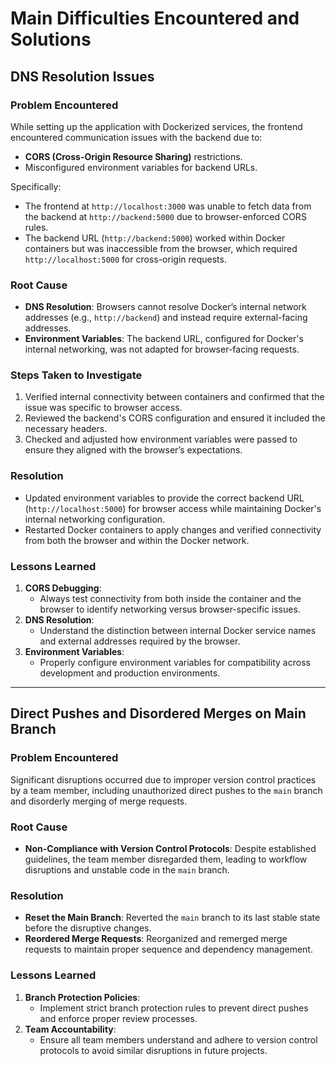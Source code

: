 # Main Difficulties Encountered and Solutions

## **DNS Resolution Issues**

### Problem Encountered

While setting up the application with Dockerized services, the frontend encountered communication issues with the backend due to:

- **CORS (Cross-Origin Resource Sharing)** restrictions.
- Misconfigured environment variables for backend URLs.

Specifically:

- The frontend at `http://localhost:3000` was unable to fetch data from the backend at `http://backend:5000` due to browser-enforced CORS rules.
- The backend URL (`http://backend:5000`) worked within Docker containers but was inaccessible from the browser, which required `http://localhost:5000` for cross-origin requests.

### Root Cause

- **DNS Resolution**: Browsers cannot resolve Docker’s internal network addresses (e.g., `http://backend`) and instead require external-facing addresses.
- **Environment Variables**: The backend URL, configured for Docker's internal networking, was not adapted for browser-facing requests.

### Steps Taken to Investigate

1. Verified internal connectivity between containers and confirmed that the issue was specific to browser access.
2. Reviewed the backend's CORS configuration and ensured it included the necessary headers.
3. Checked and adjusted how environment variables were passed to ensure they aligned with the browser’s expectations.

### Resolution

- Updated environment variables to provide the correct backend URL (`http://localhost:5000`) for browser access while maintaining Docker's internal networking configuration.
- Restarted Docker containers to apply changes and verified connectivity from both the browser and within the Docker network.

### Lessons Learned

1. **CORS Debugging**:
   - Always test connectivity from both inside the container and the browser to identify networking versus browser-specific issues.
2. **DNS Resolution**:
   - Understand the distinction between internal Docker service names and external addresses required by the browser.
3. **Environment Variables**:
   - Properly configure environment variables for compatibility across development and production environments.

---

## **Direct Pushes and Disordered Merges on Main Branch**

### Problem Encountered

Significant disruptions occurred due to improper version control practices by a team member, including unauthorized direct pushes to the `main` branch and disorderly merging of merge requests.

### Root Cause

- **Non-Compliance with Version Control Protocols**: Despite established guidelines, the team member disregarded them, leading to workflow disruptions and unstable code in the `main` branch.

### Resolution

- **Reset the Main Branch**: Reverted the `main` branch to its last stable state before the disruptive changes.
- **Reordered Merge Requests**: Reorganized and remerged merge requests to maintain proper sequence and dependency management.

### Lessons Learned

1. **Branch Protection Policies**:
   - Implement strict branch protection rules to prevent direct pushes and enforce proper review processes.
2. **Team Accountability**:
   - Ensure all team members understand and adhere to version control protocols to avoid similar disruptions in future projects.
